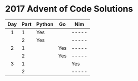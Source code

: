 # 2017 Advent of Code Solutions

|Day | Part | Python | Go | Nim |
|:--:|------|--------|----|-----|
|1   |1     | Yes    |    |-----|
|    |2     | Yes    |    |-----|
|2   |1     |        | Yes|-----|
|    |2     |        | Yes|-----|
|3   |1     |        |    | Yes |
|    |2     |        |    |-----|
